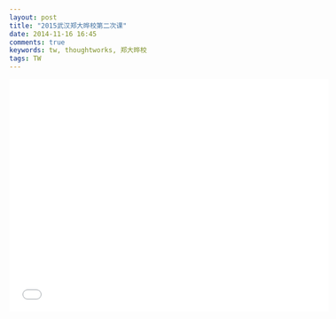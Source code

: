 ```yaml
---
layout: post
title: "2015武汉郑大晔校第二次课"
date: 2014-11-16 16:45
comments: true
keywords: tw, thoughtworks, 郑大晔校
tags: TW
---
```

<iframe src="//slides.com/pengfeicui/285849/embed" width="576" height="420" scrolling="no" frameborder="0" webkitallowfullscreen mozallowfullscreen allowfullscreen></iframe>
